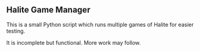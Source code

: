 Halite Game Manager
-------------------
This is a small Python script which runs multiple games of Halite for easier testing.

It is incomplete but functional. More work may follow.
